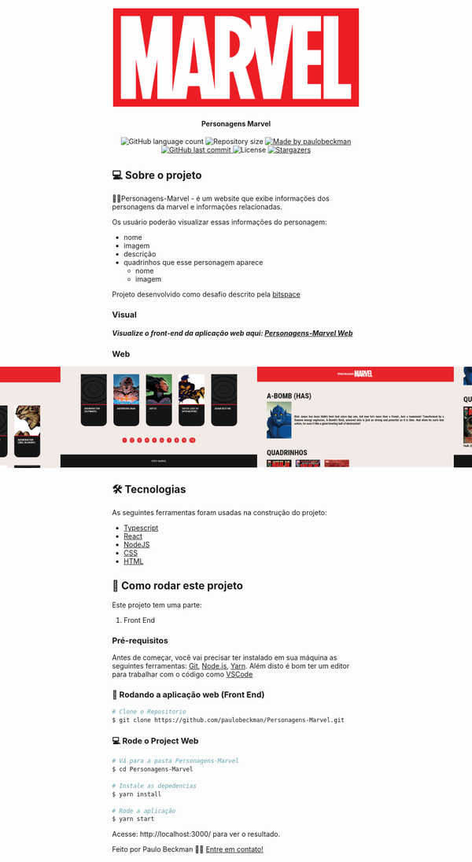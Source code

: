 <h1 align="center">
    <img alt="Personagens Marvel" title="Marvel" src="./src/assets/images/logo-marvel.png" width="500px"/>
</h1>

<h4 align="center"> 
	Personagens Marvel
</h4>
  
<p align="center">
  <img alt="GitHub language count" src="https://img.shields.io/github/languages/count/paulobeckman/Personagens-Marvel?color=%2304D361">
  
  <img alt="Repository size" src="https://img.shields.io/github/repo-size/paulobeckman/Personagens-Marvel">
  
  <a href="https://www.linkedin.com/in/paulobeckman/">
    <img alt="Made by paulobeckman" src="https://img.shields.io/badge/made%20by-paulobeckman-%2304D361">
  </a>
	
  
  <a href="https://github.com/paulobeckman/Personagens-Marvel/commits/master">
    <img alt="GitHub last commit" src="https://img.shields.io/github/last-commit/paulobeckman/Personagens-Marvel">
  </a>

  <img alt="License" src="https://img.shields.io/badge/license-MIT-brightgreen">
   <a href="https://github.com/paulobeckman/Personagens-Marvel/stargazers">
    <img alt="Stargazers" src="https://img.shields.io/github/stars/paulobeckman/Personagens-Marvel?style=social">
  </a>
</p>


## 💻 Sobre o projeto

🧑‍🏫Personagens-Marvel - é um website que exibe informações dos personagens da marvel e informações relacionadas.

Os usuário poderão visualizar essas informações do personagem:
- nome
- imagem  
- descrição
- quadrinhos que esse personagem aparece
  - nome
  - imagem

 
Projeto desenvolvido como desafio descrito pela [bitspace](https://bitspace.solutions/) 



### Visual

##### Visualize o front-end da aplicação web aqui: [Personagens-Marvel Web](parsonagensmarvel.netlify.app)



### Web


<p align="center" style="display: flex; align-items: flex-start; justify-content: center;">
	
  <img alt="Personagens Marvel" title="#Personagens Marvel" src="./github-assets/Personagens-Marvel.gif" width="800px">	
		
  <img alt="Personagens Marvel" title="#Personagens Marvel" src="./github-assets/pagina1.png" width="400px">

  <img alt="Personagens Marvel" title="#Personagens Marvel" src="./github-assets/pagina2.png" width="400px">

  <img alt="Personagens Marvel" title="#Personagens Marvel" src="./github-assets/pagina3.png" width="400px">

  <img alt="Personagens Marvel" title="#Personagens Marvel" src="./github-assets/pagina4.png" width="400px">
</p>


## 🛠 Tecnologias

As seguintes ferramentas foram usadas na construção do projeto:

- [Typescript][ts]
- [React][react]
- [NodeJS][nodejs]
- [CSS][CSS]
- [HTML][HTML]



## 🚀 Como rodar este projeto

Este projeto tem uma parte:
1. Front End


### Pré-requisitos

Antes de começar, você vai precisar ter instalado em sua máquina as seguintes ferramentas:
[Git](https://git-scm.com), [Node.js][nodejs], [Yarn](https://yarnpkg.com/getting-started/install).
Além disto é bom ter um editor para trabalhar com o código como [VSCode][vscode]

### 🎲 Rodando a aplicação web (Front End)

```bash
# Clone o Repositorio
$ git clone https://github.com/paulobeckman/Personagens-Marvel.git
```


### 💻 Rode o Project Web

```bash
# Vá para a pasta Personagens-Marvel
$ cd Personagens-Marvel

# Instale as depedencias
$ yarn install

# Rode a aplicação
$ yarn start
```
Acesse: http://localhost:3000/ para ver o resultado.

Feito por Paulo Beckman 👋🏽 [Entre em contato!](https://www.linkedin.com/in/paulobeckman/)

[nodejs]: https://nodejs.org/
[yarn]: https://yarnpkg.com/
[vscode]: https://code.visualstudio.com/
[CSS]: https://developer.mozilla.org/pt-BR/docs/Web/CSS
[ts]: https://www.typescriptlang.org/
[react]: https://reactjs.org/
[html]: https://developer.mozilla.org/pt-BR/docs/Web/HTML
